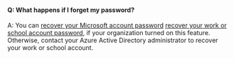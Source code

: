 #### Q: What happens if I forget my password?

A: You can 
[recover your Microsoft account password](https://account.live.com/ResetPassword.aspx)
[recover your work or school account password](https://passwordreset.microsoftonline.com), 
if your organization turned on this feature. Otherwise, 
contact your Azure Active Directory administrator to 
recover your work or school account.